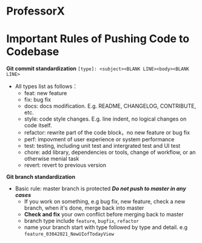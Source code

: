 # ProfessorX

# Important Rules of Pushing Code to Codebase
**Git commit standardization**
`[type]: <subject><BLANK LINE><body><BLANK LINE>`

- All types list as follows：
    - feat: new feature
    - fix: bug fix
    - docs: docs modification. E.g. README, CHANGELOG, CONTRIBUTE, etc.
    - style: code style changes. E.g. line indent, no logical changes on code itself.
    - refactor: rewrite part of the code block，no new feature or bug fix
    - perf: impovment of user experience or system performance
    - test: testing, including unit test and intergrated test and UI test
    - chore: add library, dependencies or tools, change of workflow, or an otherwise menial task
    - revert: revert to previous version

**Git branch standardization**
- Basic rule:  master branch is protected ***Do not push to master in any cases*** 
    - If you work on something, e.g bug fix, new feature, check a new branch, when it's done, merge back into master
    - **Check and fix** your own conflict before merging back to master
    - branch type include `feature`, `bugfix`, `refactor`
    - name your branch start with type followed by type and detail. e.g `feature_03042021_NewUIofTodayView`
